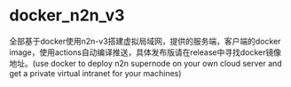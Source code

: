 # docker_n2n_v3
全部基于docker使用n2n-v3搭建虚拟局域网，提供的服务端，客户端的docker image，使用actions自动编译推送，具体发布版请在release中寻找docker镜像地址。(use docker to deploy n2n supernode on your own cloud server and get a private virtual intranet for your machines) 
